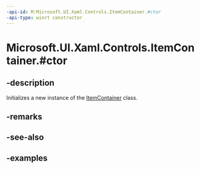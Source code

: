 ```yaml
---
-api-id: M:Microsoft.UI.Xaml.Controls.ItemContainer.#ctor
-api-type: winrt constructor
---
```


# Microsoft.UI.Xaml.Controls.ItemContainer.#ctor

<!--
public ItemContainer ();
-->

## -description

Initializes a new instance of the [ItemContainer](itemcontainer.md) class.

## -remarks

## -see-also

## -examples
